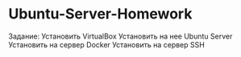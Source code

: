 # Ubuntu-Server-Homework

Задание:
Установить VirtualBox
Установить на нее Ubuntu Server
Установить на сервер Docker
Установить на сервер SSH
